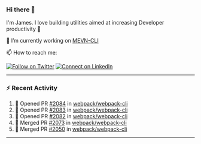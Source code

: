 ### Hi there 👋

I'm James. I love building utilities aimed at increasing Developer productivity :raised_hands: 

🔭 I’m currently working on [MEVN-CLI](https://github.com/madlabsinc/mevn-cli)

📫 How to reach me:

[![Follow on Twitter](https://img.shields.io/badge/--twitter?label=Twitter&logo=Twitter&style=social)](https://twitter.com/james_madhacks) [![Connect on LinkedIn](https://img.shields.io/badge/--linkedin?label=LinkedIn&logo=LinkedIn&style=social)](https://www.linkedin.com/in/jamesgeorge007)

---

### :zap: Recent Activity

<!--START_SECTION:activity-->
1. 💪 Opened PR [#2084](https://github.com/webpack/webpack-cli/pull/2084) in [webpack/webpack-cli](https://github.com/webpack/webpack-cli)
2. 💪 Opened PR [#2083](https://github.com/webpack/webpack-cli/pull/2083) in [webpack/webpack-cli](https://github.com/webpack/webpack-cli)
3. 💪 Opened PR [#2082](https://github.com/webpack/webpack-cli/pull/2082) in [webpack/webpack-cli](https://github.com/webpack/webpack-cli)
4. 🎉 Merged PR [#2073](https://github.com/webpack/webpack-cli/pull/2073) in [webpack/webpack-cli](https://github.com/webpack/webpack-cli)
5. 🎉 Merged PR [#2050](https://github.com/webpack/webpack-cli/pull/2050) in [webpack/webpack-cli](https://github.com/webpack/webpack-cli)
<!--END_SECTION:activity-->

---

<!--
**jamesgeorge007/jamesgeorge007** is a ✨ _special_ ✨ repository because its `README.md` (this file) appears on your GitHub profile.

Here are some ideas to get you started:

- 🌱 I’m currently learning ...
- 👯 I’m looking to collaborate on ...
- 🤔 I’m looking for help with ...
- 💬 Ask me about ...
- 😄 Pronouns: ...
- ⚡ Fun fact: ...
-->

